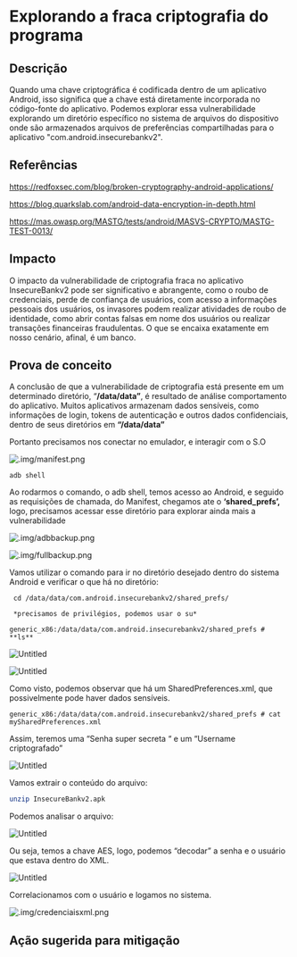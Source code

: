 # Explorando a fraca criptografia do programa

## Descrição

Quando uma chave criptográfica é codificada dentro de um aplicativo Android, isso significa que a chave está diretamente incorporada no código-fonte do aplicativo. Podemos explorar essa vulnerabilidade explorando um diretório específico no sistema de arquivos do dispositivo onde são armazenados arquivos de preferências compartilhadas para o aplicativo "com.android.insecurebankv2".

## Referências

https://redfoxsec.com/blog/broken-cryptography-android-applications/

https://blog.quarkslab.com/android-data-encryption-in-depth.html

https://mas.owasp.org/MASTG/tests/android/MASVS-CRYPTO/MASTG-TEST-0013/

## Impacto

O impacto da vulnerabilidade de criptografia fraca no aplicativo InsecureBankv2 pode ser significativo e abrangente, como o roubo de credenciais, perde de confiança de usuários, com acesso a informações pessoais dos usuários, os invasores podem realizar atividades de roubo de identidade, como abrir contas falsas em nome dos usuários ou realizar transações financeiras fraudulentas. O que se encaixa exatamente em nosso cenário, afinal, é um banco.

## Prova de conceito

A conclusão de que a vulnerabilidade de criptografia está presente em um determinado diretório, “**/data/data”**, é resultado de análise comportamento do aplicativo. Muitos aplicativos armazenam dados sensíveis, como informações de login, tokens de autenticação e outros dados confidenciais, dentro de seus diretórios em **“/data/data”**

Portanto precisamos nos conectar no emulador, e interagir com o S.O

![.img/manifest.png](.img/manifest.png)

```
adb shell

```

Ao rodarmos o comando, o adb shell, temos acesso ao Android, e seguido as requisições de chamada, do Manifest, chegamos ate o **‘shared_prefs’,** logo, precisamos acessar esse diretório para explorar ainda mais a vulnerabilidade

![.img/adbbackup.png](.img/adbbackup.png)

![.img/fullbackup.png](.img/fullbackup.png)

Vamos utilizar o comando para ir no diretório desejado dentro do sistema Android e verificar o que há no diretório:

```
 cd /data/data/com.android.insecurebankv2/shared_prefs/
 
 *precisamos de privilégios, podemos usar o su*

generic_x86:/data/data/com.android.insecurebankv2/shared_prefs # **ls**

```

![Untitled](https://prod-files-secure.s3.us-west-2.amazonaws.com/78058eaf-e6fc-4663-bdc9-307e8c83830d/d8502e06-40ff-4b43-8ce9-1e46e51619c0/Untitled.png)

![Untitled](https://prod-files-secure.s3.us-west-2.amazonaws.com/78058eaf-e6fc-4663-bdc9-307e8c83830d/e1b01eb5-3ea0-4202-bd06-d36236bd15d2/Untitled.png)

Como visto, podemos observar que há um SharedPreferences.xml, que possivelmente pode haver dados sensíveis.

```
generic_x86:/data/data/com.android.insecurebankv2/shared_prefs # cat mySharedPreferences.xml

```

Assim, teremos uma  “Senha super secreta “ e um “Username criptografado”

![Untitled](https://prod-files-secure.s3.us-west-2.amazonaws.com/78058eaf-e6fc-4663-bdc9-307e8c83830d/3f927328-9d2e-43db-b346-2089be377373/Untitled.png)

Vamos extrair o conteúdo do arquivo:

```bash
unzip InsecureBankv2.apk
```

Podemos analisar o arquivo: 

![Untitled](https://prod-files-secure.s3.us-west-2.amazonaws.com/78058eaf-e6fc-4663-bdc9-307e8c83830d/dbee2932-7bf1-421c-8da9-c6860ceed9c6/Untitled.png)

Ou seja, temos a chave AES, logo, podemos  “decodar” a senha e o usuário que estava dentro do XML.

![Untitled](https://prod-files-secure.s3.us-west-2.amazonaws.com/78058eaf-e6fc-4663-bdc9-307e8c83830d/c356fe65-78b1-45b0-aa9b-a7ed5a09c4ab/Untitled.png)

Correlacionamos com o usuário e logamos no sistema.

![.img/credenciaisxml.png](.img/credenciaisxml.png)

## Ação sugerida para mitigação
